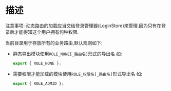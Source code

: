 # 描述

注意事项: 动态路由的加载应当交给登录管理器(LoginStore)来管理.因为只有在登录后才能得知这个用户拥有何种权限.

当前目录用于存放所有的业务路由,默认规则如下:

- 静态导出模块使用`ROLE_NONE[_路由名]`形式的导出名
  如:

  ```typescript
  export { ROLE_NONE };
  ```

- 需要权限才能加载的模块使用`ROLE_权限名[_路由名]`形式导出名
  如:

  ```typescript
  export { ROLE_ADMID };
  ```
